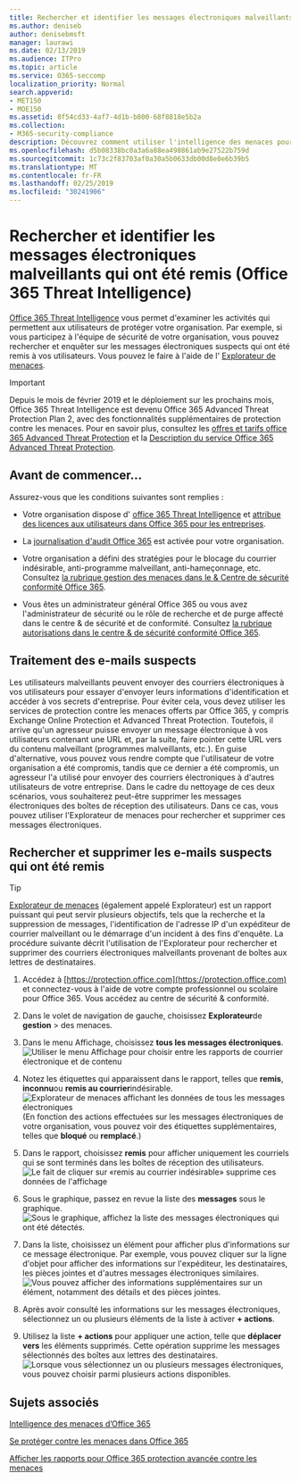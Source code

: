 ```yaml
---
title: Rechercher et identifier les messages électroniques malveillants qui ont été remis (Office 365 Threat Intelligence)
ms.author: deniseb
author: denisebmsft
manager: laurawi
ms.date: 02/13/2019
ms.audience: ITPro
ms.topic: article
ms.service: O365-seccomp
localization_priority: Normal
search.appverid:
- MET150
- MOE150
ms.assetid: 8f54cd33-4af7-4d1b-b800-68f8818e5b2a
ms.collection:
- M365-security-compliance
description: Découvrez comment utiliser l'intelligence des menaces pour rechercher et identifier des messages malveillants.
ms.openlocfilehash: d5b08338bc0a3a6a88ea498861ab9e27522b759d
ms.sourcegitcommit: 1c73c2f83703af0a30a5b0633db00d8e0e6b39b5
ms.translationtype: MT
ms.contentlocale: fr-FR
ms.lasthandoff: 02/25/2019
ms.locfileid: "30241906"
---
```

# <a name="find-and-investigate-malicious-email-that-was-delivered-office-365-threat-intelligence"></a>Rechercher et identifier les messages électroniques malveillants qui ont été remis (Office 365 Threat Intelligence)

[Office 365 Threat Intelligence](office-365-ti.md) vous permet d'examiner les activités qui permettent aux utilisateurs de protéger votre organisation. Par exemple, si vous participez à l'équipe de sécurité de votre organisation, vous pouvez rechercher et enquêter sur les messages électroniques suspects qui ont été remis à vos utilisateurs. Vous pouvez le faire à l'aide de l' [Explorateur de menaces](get-started-with-ti.md#threat-explorer).
  
> [!IMPORTANT]
> Depuis le mois de février 2019 et le déploiement sur les prochains mois, Office 365 Threat Intelligence est devenu Office 365 Advanced Threat Protection Plan 2, avec des fonctionnalités supplémentaires de protection contre les menaces. Pour en savoir plus, consultez les [offres et tarifs office 365 Advanced Threat Protection](https://products.office.com/exchange/advance-threat-protection) et la [Description du service Office 365 Advanced Threat Protection](https://docs.microsoft.com/office365/servicedescriptions/office-365-advanced-threat-protection-service-description).
  
## <a name="before-you-begin"></a>Avant de commencer...

Assurez-vous que les conditions suivantes sont remplies :
  
- Votre organisation dispose d' [office 365 Threat Intelligence](office-365-ti.md) et [attribue des licences aux utilisateurs dans Office 365 pour les entreprises](https://support.office.com/article/997596b5-4173-4627-b915-36abac6786dc).
    
- La [journalisation d'audit Office 365](turn-audit-log-search-on-or-off.md) est activée pour votre organisation. 
    
- Votre organisation a défini des stratégies pour le blocage du courrier indésirable, anti-programme malveillant, anti-hameçonnage, etc. Consultez [la rubrique gestion des menaces dans le &amp; Centre de sécurité conformité Office 365](threat-management.md).
    
- Vous êtes un administrateur général Office 365 ou vous avez l'administrateur de sécurité ou le rôle de recherche et de purge affecté dans le centre &amp; de sécurité et de conformité. Consultez [la rubrique autorisations dans le centre &amp; de sécurité conformité Office 365](permissions-in-the-security-and-compliance-center.md).
    
## <a name="dealing-with-suspicious-emails"></a>Traitement des e-mails suspects

Les utilisateurs malveillants peuvent envoyer des courriers électroniques à vos utilisateurs pour essayer d'envoyer leurs informations d'identification et accéder à vos secrets d'entreprise. Pour éviter cela, vous devez utiliser les services de protection contre les menaces offerts par Office 365, y compris Exchange Online Protection et Advanced Threat Protection. Toutefois, il arrive qu'un agresseur puisse envoyer un message électronique à vos utilisateurs contenant une URL et, par la suite, faire pointer cette URL vers du contenu malveillant (programmes malveillants, etc.). En guise d'alternative, vous pouvez vous rendre compte que l'utilisateur de votre organisation a été compromis, tandis que ce dernier a été compromis, un agresseur l'a utilisé pour envoyer des courriers électroniques à d'autres utilisateurs de votre entreprise. Dans le cadre du nettoyage de ces deux scénarios, vous souhaiterez peut-être supprimer les messages électroniques des boîtes de réception des utilisateurs. Dans ce cas, vous pouvez utiliser l'Explorateur de menaces pour rechercher et supprimer ces messages électroniques.
  
## <a name="find-and-delete-suspicious-email-that-was-delivered"></a>Rechercher et supprimer les e-mails suspects qui ont été remis

> [!TIP]
> [Explorateur de menaces](get-started-with-ti.md#threat-explorer) (également appelé Explorateur) est un rapport puissant qui peut servir plusieurs objectifs, tels que la recherche et la suppression de messages, l'identification de l'adresse IP d'un expéditeur de courrier malveillant ou le démarrage d'un incident à des fins d'enquête. La procédure suivante décrit l'utilisation de l'Explorateur pour rechercher et supprimer des courriers électroniques malveillants provenant de boîtes aux lettres de destinataires. 
  
1. Accédez à [https://protection.office.com](https://protection.office.com) et connectez-vous à l'aide de votre compte professionnel ou scolaire pour Office 365. Vous accédez au centre de sécurité &amp; conformité. 
    
2. Dans le volet de navigation de gauche, choisissez **Explorateur**de **gestion** \> des menaces.
    
3. Dans le menu Affichage, choisissez **tous les messages électroniques**.<br/>![Utiliser le menu Affichage pour choisir entre les rapports de courrier électronique et de contenu](media/d39013ff-93b6-42f6-bee5-628895c251c2.png)
  
4. Notez les étiquettes qui apparaissent dans le rapport, telles que **remis**, **inconnu**ou **remis au courrier**indésirable.<br/>![Explorateur de menaces affichant les données de tous les messages électroniques](media/208826ed-a85e-446f-b276-b5fdc312fbcb.png)<br/>(En fonction des actions effectuées sur les messages électroniques de votre organisation, vous pouvez voir des étiquettes supplémentaires, telles que **bloqué** ou **remplacé**.)
    
5. Dans le rapport, choisissez **remis** pour afficher uniquement les courriels qui se sont terminés dans les boîtes de réception des utilisateurs.<br/>![Le fait de cliquer sur «remis au courrier indésirable» supprime ces données de l'affichage](media/e6fb2e47-461e-4f6f-8c65-c331bd858758.png)
  
6. Sous le graphique, passez en revue la liste des **messages** sous le graphique.<br/>![Sous le graphique, affichez la liste des messages électroniques qui ont été détectés.](media/dfb60590-1236-499d-97da-86c68621e2bc.png)
  
7. Dans la liste, choisissez un élément pour afficher plus d'informations sur ce message électronique. Par exemple, vous pouvez cliquer sur la ligne d'objet pour afficher des informations sur l'expéditeur, les destinataires, les pièces jointes et d'autres messages électroniques similaires.<br/>![Vous pouvez afficher des informations supplémentaires sur un élément, notamment des détails et des pièces jointes.](media/5a5707c3-d62a-4610-ae7b-900fff8708b2.png)
  
8. Après avoir consulté les informations sur les messages électroniques, sélectionnez un ou plusieurs éléments de la liste à activer **+ actions**.
    
9. Utilisez la liste **+ actions** pour appliquer une action, telle que **déplacer vers** les éléments supprimés. Cette opération supprime les messages sélectionnés des boîtes aux lettres des destinataires.<br/>![Lorsque vous sélectionnez un ou plusieurs messages électroniques, vous pouvez choisir parmi plusieurs actions disponibles.](media/ef12e10c-60a7-4f66-8f76-68d77ae26de1.png)
  
## <a name="related-topics"></a>Sujets associés

[Intelligence des menaces d’Office 365](office-365-ti.md)
  
[Se protéger contre les menaces dans Office 365](protect-against-threats.md)
  
[Afficher les rapports pour Office 365 protection avancée contre les menaces](view-reports-for-atp.md)
  

